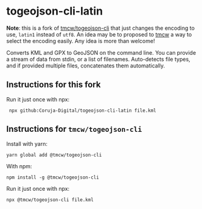# togeojson-cli-latin

**Note**: this is a fork of [tmcw/togeojson-cli](https://github.com/tmcw/togeojson-cli) that just changes the encoding to use, `latin1` instead of `utf8`. An idea may be to proposed to [tmcw](https://github.com/tmcw) a way to select the encoding easily. Any idea is more than welcome!

Converts KML and GPX to GeoJSON on the command line. You can provide a stream
of data from stdin, or a list of filenames. Auto-detects file types, and
if provided multiple files, concatenates them automatically.

## Instructions for this fork

Run it just once with npx:

     npx github:Coruja-Digital/togeojson-cli-latin file.kml

## Instructions for `tmcw/togeojson-cli`

Install with yarn:

    yarn global add @tmcw/togeojson-cli

With npm:

    npm install -g @tmcw/togeojson-cli

Run it just once with npx:

    npx @tmcw/togeojson-cli file.kml
